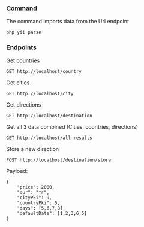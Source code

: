 ### Command


The command imports data from the Url endpoint

~~~
php yii parse
~~~

### Endpoints

Get countries

~~~
GET http://localhost/country
~~~

Get cities

~~~
GET http://localhost/city
~~~

Get directions

~~~
GET http://localhost/destination
~~~

Get all 3 data combined (Cities, countries, directions)

~~~
GET http://localhost/all-results
~~~

Store a new direction

~~~
POST http://localhost/destination/store
~~~

Payload:

~~~
{
	"price": 2000,
	"cur": "тг",
	"cityPki": 9,
	"countryPki": 5,
	"days": [5,6,7,8],
	"defaultDate": [1,2,3,6,5]
}
~~~
